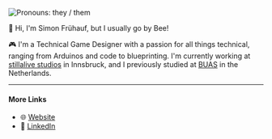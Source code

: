 ![Pronouns: they / them](https://img.shields.io/badge/pronouns-they%20%2F%20them-blue)

👋 Hi, I'm Simon Frühauf, but I usually go by Bee!

🎮 I'm a Technical Game Designer with a passion for all things technical, ranging from Arduinos and code to blueprinting. I'm currently working at [stillalive studios](https://stillalive.games) in Innsbruck, and I previously studied at [BUAS](https://www.buas.nl/en/programmes/creative-media-and-game-technologies) in the Netherlands.

---
#### More Links

- 🌐 [Website](https://simonfruehauf.com)
- 🤝 [LinkedIn](https://www.linkedin.com/in/simon-fruehauf/)
